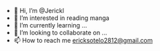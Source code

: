 - 👋 Hi, I’m @Jerickl
- 👀 I’m interested in reading manga
- 🌱 I’m currently learning ...
- 💞️ I’m looking to collaborate on ...
- 📫 How to reach me ericksotelo2812@gmail.com

<!---
Jerickl/Jerickl is a ✨ special ✨ repository because its `README.md` (this file) appears on your GitHub profile.
You can click the Preview link to take a look at your changes.
--->
